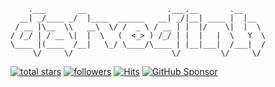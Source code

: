 ```
    .___       __                  .___.__       .__     
  __| _/____ _/  |____  ______   __| _/|__| ____ |  |__  
 / __ |\__  \\   __\  \/ /  _ \ / __ | |  |/    \|  |  \ 
/ /_/ | / __ \|  |  \   (  <_> ) /_/ | |  |   |  \   Y  \
\____ |(____  /__|   \_/ \____/\____ | |__|___|  /___|  /
     \/     \/                      \/         \/     \/
```

<p align="left">

  <a href="https://github.com/datvodinh?tab=stars&sort=stargazers">
    <img alt="total stars" title="Total stars on GitHub" src="https://img.shields.io/github/stars/datvodinh?label=Stars&style=for-the-badge&logo=github&color=f5bde6&logoColor=D9E0EE&labelColor=302D41&query=%24.stars"/></a>
<a href="https://github.com/datvodinh?tab=followers">
    <img alt="followers" title="Follow me on Github" src="https://custom-icon-badges.herokuapp.com/github/followers/datvodinh?style=for-the-badge&logo=github&color=ee99a0&logoColor=D9E0EE&labelColor=302D41&label=Followers"/></a>
   <a href="https://hits.sh/github.com/datvodinh/hits/"><img alt="Hits" src="https://hits.sh/github.com/datvodinh/hits.svg?style=for-the-badge&logo=github&color=a6da95&logoColor=D9E0EE&labelColor=302D41&label=Views+Count&extraCount=3700"/></a>
  <a href="https://github.com/sponsors/datvodinh/" target="_blank"><img src="https://img.shields.io/badge/GitHub-Sponsor-blue?labelColor=302d41&color=f5bde6&logo=github&logoColor=d9e0ee&style=for-the-badge" alt="GitHub Sponsor"></a>
